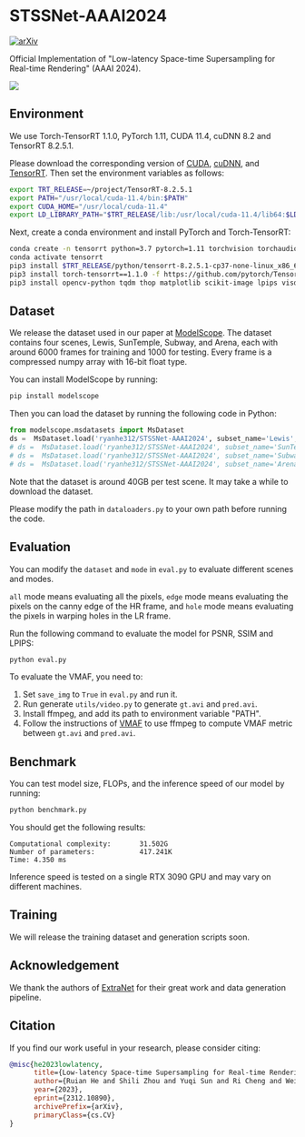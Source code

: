 # STSSNet-AAAI2024

[![arXiv](https://img.shields.io/badge/arXiv-2312.10890-b31b1b.svg)](https://arxiv.org/abs/2312.10890)

Official Implementation of "Low-latency Space-time Supersampling for Real-time Rendering" (AAAI 2024).


[![](https://markdown-videos-api.jorgenkh.no/youtube/8aPu2ECwVLk)](https://youtu.be/8aPu2ECwVLk)

## Environment

We use Torch-TensorRT 1.1.0, PyTorch 1.11, CUDA 11.4, cuDNN 8.2 and TensorRT 8.2.5.1. 

Please download the corresponding version of [CUDA](https://developer.nvidia.com/cuda-11-4-1-download-archive), [cuDNN](https://developer.nvidia.com/rdp/cudnn-archive), and [TensorRT](https://developer.nvidia.com/nvidia-tensorrt-download). Then set the environment variables as follows:

```bash
export TRT_RELEASE=~/project/TensorRT-8.2.5.1
export PATH="/usr/local/cuda-11.4/bin:$PATH"
export CUDA_HOME="/usr/local/cuda-11.4"
export LD_LIBRARY_PATH="$TRT_RELEASE/lib:/usr/local/cuda-11.4/lib64:$LD_LIBRARY_PATH"
```

Next, create a conda environment and install PyTorch and Torch-TensorRT:

```bash
conda create -n tensorrt python=3.7 pytorch=1.11 torchvision torchaudio cudatoolkit=11.3 -c pytorch -y
conda activate tensorrt
pip3 install $TRT_RELEASE/python/tensorrt-8.2.5.1-cp37-none-linux_x86_64.whl
pip3 install torch-tensorrt==1.1.0 -f https://github.com/pytorch/TensorRT/releases/download/v1.1.0/torch_tensorrt-1.1.0-cp37-cp37m-linux_x86_64.whl
pip3 install opencv-python tqdm thop matplotlib scikit-image lpips visdom numpy pytorch_msssim
```

## Dataset

We release the dataset used in our paper at [ModelScope](https://www.modelscope.cn/datasets/ryanhe312/STSSNet-AAAI2024). The dataset contains four scenes, Lewis, SunTemple, Subway, and Arena, each with around 6000 frames for training and 1000 for testing. Every frame is a compressed numpy array with 16-bit float type. 

You can install ModelScope by running:

```bash
pip install modelscope
```

Then you can load the dataset by running the following code in Python:

```python
from modelscope.msdatasets import MsDataset
ds =  MsDataset.load('ryanhe312/STSSNet-AAAI2024', subset_name='Lewis', split='test')
# ds =  MsDataset.load('ryanhe312/STSSNet-AAAI2024', subset_name='SunTemple', split='test')
# ds =  MsDataset.load('ryanhe312/STSSNet-AAAI2024', subset_name='Subway', split='test')
# ds =  MsDataset.load('ryanhe312/STSSNet-AAAI2024', subset_name='Arena', split='test')
```

Note that the dataset is around 40GB per test scene. It may take a while to download the dataset.

Please modify the path in `dataloaders.py` to your own path before running the code.

## Evaluation

You can modify the `dataset` and `mode` in `eval.py` to evaluate different scenes and modes.

`all` mode means evaluating all the pixels, `edge` mode means evaluating the pixels on the canny edge of the HR frame, and `hole` mode means evaluating the pixels in warping holes in the LR frame.

Run the following command to evaluate the model for PSNR, SSIM and LPIPS:

```bash
python eval.py
```

To evaluate the VMAF, you need to:

1. Set `save_img` to `True` in `eval.py` and run it.
2. Run generate `utils/video.py` to generate `gt.avi` and `pred.avi`.
3. Install ffmpeg, and add its path to environment variable "PATH".
4. Follow the instructions of [VMAF](https://github.com/Netflix/vmaf) to use ffmpeg to compute VMAF metric between `gt.avi` and `pred.avi`.

## Benchmark

You can test model size, FLOPs, and the inference speed of our model by running:

```bash
python benchmark.py
```

You should get the following results:

```
Computational complexity:       31.502G 
Number of parameters:           417.241K
Time: 4.350 ms
```

Inference speed is tested on a single RTX 3090 GPU and may vary on different machines.

## Training

We will release the training dataset and generation scripts soon.

## Acknowledgement

We thank the authors of [ExtraNet](https://github.com/fuxihao66/ExtraNet) for their great work and data generation pipeline.

## Citation

If you find our work useful in your research, please consider citing:

```bibtex
@misc{he2023lowlatency,
      title={Low-latency Space-time Supersampling for Real-time Rendering}, 
      author={Ruian He and Shili Zhou and Yuqi Sun and Ri Cheng and Weimin Tan and Bo Yan},
      year={2023},
      eprint={2312.10890},
      archivePrefix={arXiv},
      primaryClass={cs.CV}
}
```